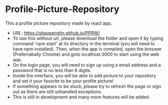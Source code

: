 # Profile-Picture-Repository
This a profile picture repository made by react app.
- URL: https://shaopenglin.github.io/PPRW/
- To use this without url, please download the folder and open it by typing command 'npm start' at its directory in the terminal (you will need to have npm installed). Then, when the app is compiled, open the broswer (Preferrabally Chrome) and goto localhost:3000 to start using the web app.
- On the login page, you will need to sign up using a email address and a password that is no less than 6 digits.
- Inside the interface, you will be able to add picture to your repository and set it your favorite to be your profile picture!
- If something appears to be stuck, please try to refresh the page or sign out as there are still unhandled exceptions.
- This is still in development and many more features will be added.
